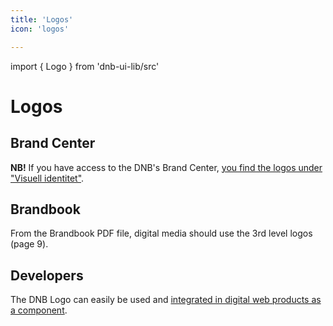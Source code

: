 ```yaml
---
title: 'Logos'
icon: 'logos'

---
```


import { Logo } from 'dnb-ui-lib/src'

# Logos

## Brand Center

**NB!** If you have access to the DNB's Brand Center, [you find the logos under "Visuell identitet"](https://bc.dnb.no/brandcenter/no/dnbvisualguidelines/component/default/761).

## Brandbook

From the Brandbook PDF file, digital media should use the 3rd level logos (page 9).

## Developers

The DNB Logo can easily be used and [integrated in digital web products as a component](/uilib/components/logo).

<div class="example-box center">
  <Logo size="200" />
</div>
